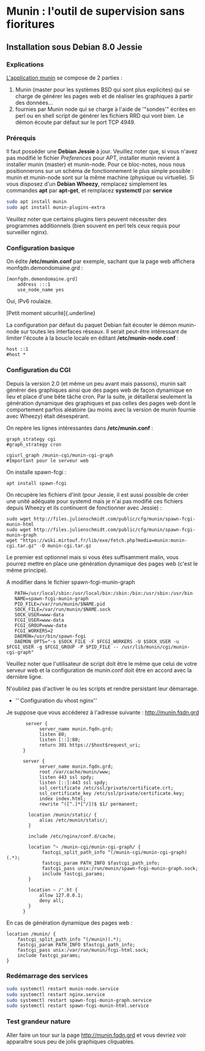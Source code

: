 # Munin : l'outil de supervision sans fioritures

## Installation sous Debian 8.0 Jessie

### Explications

[L'application munin](http://munin-monitoring.org/) se compose de 2
parties :

1.  Munin (master pour les systèmes BSD qui sont plus explicites) qui se
    charge de générer les pages web et de réaliser les graphiques à
    partir des données...
2.  fournies par Munin node qui se charge à l'aide de '"sondes'"
    écrites en perl ou en shell script de générer les fichiers RRD qui
    vont bien. Le démon écoute par défaut sur le port TCP 4949.

### Prérequis

Il faut posséder une **Debian Jessie** à jour. Veuillez noter que, si
vous n'avez pas modifié le fichier *Preferences* pour APT, installer
munin revient à installer munin (master) et munin-node. Pour ce
bloc-notes, nous nous positionnerons sur un schéma de fonctionnement le
plus simple possible : munin et munin-node sont sur la même machine
(physique ou virtuelle). Si vous disposez d'un **Debian Wheezy**,
remplacez simplement les commandes **apt** par **apt-get**, et remplacez
**systemctl** par **service**

```bash
sudo apt install munin
sudo apt install munin-plugins-extra
```

Veuillez noter que certains plugins tiers peuvent nécessiter des
programmes additionnels (bien souvent en perl tels ceux requis pour
surveiller nginx).

### Configuration basique

On édite **/etc/munin.conf** par exemple, sachant que la page web
affichera monfqdn.demondomaine.grd :

```
[monfqdn.demondomaine.grd]
    address :::1
    use_node_name yes
```

Oui, IPv6 roulaize.

[Petit moment sécurité]{.underline}

La configuration par défaut du paquet Debian fait écouter le démon
munin-node sur toutes les interfaces réseaux. Il serait peut-être
intéressant de limiter l'écoute à la boucle locale en éditant
**/etc/munin-node.conf** :

```
host ::1
#host *
```

### Configuration du CGI

Depuis la version 2.0 (et même un peu avant mais passons), munin sait
générer des graphiques ainsi que des pages web de façon dynamique en
lieu et place d'une bête tâche cron. Par la suite, je détaillerai
seulement la génération dynamique des graphiques et pas celles des pages
web dont le comportement parfois aléatoire (au moins avec la version de
munin fournie avec Wheezy) était désespérant.

On repère les lignes intéressantes dans **/etc/munin.conf** :
```
graph_strategy cgi
#graph_strategy cron

cgiurl_graph /munin-cgi/munin-cgi-graph
#Important pour le serveur web
```


On installe spawn-fcgi :

```
apt install spawn-fcgi
```

On récupère les fichiers d'init (pour Jessie, il est aussi possible de
créer une unité adéquate pour systemd mais je n'ai pas modifié ces
fichiers depuis Wheezy et ils continuent de fonctionner avec Jessie) :

```
sudo wget http://files.julienschmidt.com/public/cfg/munin/spawn-fcgi-munin-html
sudo wget http://files.julienschmidt.com/public/cfg/munin/spawn-fcgi-munin-graph
wget "https://wiki.mirtouf.fr/lib/exe/fetch.php?media=munin:munin-cgi.tar.gz" -O munin-cgi.tar.gz
```

Le premier est optionnel mais si vous êtes suffisamment malin, vous
pourrez mettre en place une génération dynamique des pages web (c'est
le même principe).

A modifier dans le fichier spawn-fcgi-munin-graph

       PATH=/usr/local/sbin:/usr/local/bin:/sbin:/bin:/usr/sbin:/usr/bin
       NAME=spawn-fcgi-munin-graph
       PID_FILE=/var/run/munin/$NAME.pid
       SOCK_FILE=/var/run/munin/$NAME.sock
       SOCK_USER=www-data
       FCGI_USER=www-data
       FCGI_GROUP=www-data
       FCGI_WORKERS=2
       DAEMON=/usr/bin/spawn-fcgi
       DAEMON_OPTS="-s $SOCK_FILE -F $FCGI_WORKERS -U $SOCK_USER -u $FCGI_USER -g $FCGI_GROUP -P $PID_FILE -- /usr/lib/munin/cgi/munin-cgi-graph"

Veuillez noter que l'utilisateur de script doit être le même que celui
de votre serveur web et la configuration de munin.conf doit être en
accord avec la dernière ligne.

N'oubliez pas d'activer le ou les scripts et rendre persistant leur
démarrage.

-   '_'_ Configuration du vhost nginx'_'_

Je suppose que vous accéderez à l'adresse suivante :
<http://munin.fqdn.grd>

```nginx
       server {
            server_name munin.fqdn.grd;
            listen 80;
            listen [::]:80;
            return 301 https://$host$request_uri;
      }

      server {
            server_name munin.fqdn.grd;
            root /var/cache/munin/www;
            listen 443 ssl spdy;
            listen [::]:443 ssl spdy;
            ssl_certificate /etc/ssl/private/certificate.crt;
            ssl_certificate_key /etc/ssl/private/certificate.key;
            index index.html;
            rewrite ^([^.]*[^/])$ $1/ permanent;

        location /munin/static/ {
            alias /etc/munin/static/;
        }

        include /etc/nginx/conf.d/cache;

        location ^~ /munin-cgi/munin-cgi-graph/ {
             fastcgi_split_path_info ^(/munin-cgi/munin-cgi-graph)(.*);
             fastcgi_param PATH_INFO $fastcgi_path_info;
             fastcgi_pass unix:/run/munin/spawn-fcgi-munin-graph.sock;
             include fastcgi_params;
        }

        location ~ /'.ht {
            allow 127.0.0.1;
            deny all;
        }
      }
```

En cas de génération dynamique des pages web :

```nginx
location /munin/ {
    fastcgi_split_path_info ^(/munin)(.*);
    fastcgi_param PATH_INFO $fastcgi_path_info;
    fastcgi_pass unix:/var/run/munin/fcgi-html.sock;
    include fastcgi_params;
}
```
### Redémarrage des services

```bash
sudo systemctl restart munin-node.service
sudo systemctl restart nginx.service
sudo systemctl restart spawn-fcgi-munin-graph.service
sudo systemctl restart spawn-fcgi-munin-html.service
```

### Test grandeur nature

Aller faire un tour sur la page <http://munin.fqdn.grd> et vous devriez
voir apparaître sous peu de jolis graphiques cliquables.
